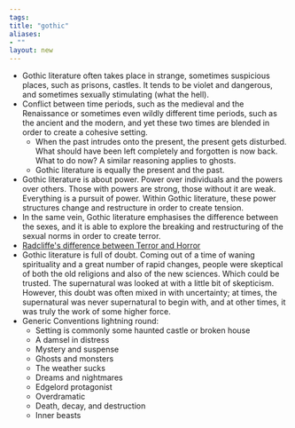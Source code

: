 ```yaml
---
tags: 
title: "gothic"
aliases:
- ""
layout: new
---
```


- Gothic literature often takes place in strange, sometimes suspicious places, such as prisons, castles. It tends to be violet and dangerous, and sometimes sexually stimulating (what the hell).
- Conflict between time periods, such as the medieval and the Renaissance or sometimes even wildly different time periods, such as the ancient and the modern, and yet these two times are blended in order to create a cohesive setting.
    - When the past intrudes onto the present, the present gets disturbed. What should have been left completely and forgotten is now back. What to do now? A similar reasoning applies to ghosts.
    - Gothic literature is equally the present and the past.
- Gothic literature is about power. Power over individuals and the powers over others. Those with powers are strong, those without it are weak. Everything is a pursuit of power. Within Gothic literature, these power structures change and restructure in order to create tension.
- In the same vein, Gothic literature emphasises the difference between the sexes, and it is able to explore the breaking and restructuring of the sexual norms in order to create terror.
- [Radcliffe's difference between Terror and Horror](terrorHorror)
- Gothic literature is full of doubt. Coming out of a time of waning spirituality and a great number of rapid changes, people were skeptical of both the old religions and also of the new sciences. Which could be trusted. The supernatural was looked at with a little bit of skepticism. However, this doubt was often mixed in with uncertainty; at times, the supernatural was never supernatural to begin with, and at other times, it was truly the work of some higher force.
- Generic Conventions lightning round:
    - Setting is commonly some haunted castle or broken house
    - A damsel in distress
    - Mystery and suspense
    - Ghosts and monsters
    - The weather sucks
    - Dreams and nightmares
    - Edgelord protagonist
    - Overdramatic
    - Death, decay, and destruction
    - Inner beasts
